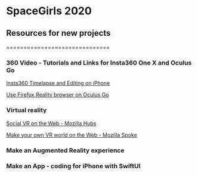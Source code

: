 # SpaceGirls 2020
## Resources for new projects

==============================



### 360 Video - Tutorials and Links for Insta360 One X and Oculus Go

[Insta360 Timelapse and Editing on iPhone](https://www.youtube.com/watch?v=23k2m8GHPJY)

[Use Firefox Reality browser on Oculus Go](https://blog.mozilla.org/firefox/firefox-reality-oculus-go-vr/)


### Virtual reality

[Social VR on the Web - Mozilla Hubs](https://hubs.mozilla.com/#/)

[Make your own VR world on the Web - Mozilla Spoke](https://hubs.mozilla.com/spoke)


### Make an Augmented Reality experience




### Make an App - coding for iPhone with SwiftUI
